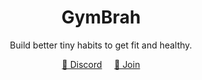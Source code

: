<div align="center">

# GymBrah

Build better tiny habits to get fit and healthy.

[💬 Discord](https://discord.gg/)&nbsp;&nbsp;&nbsp;&nbsp;&nbsp;[🚀 Join](https://www.gymbrah.com)

</div>
